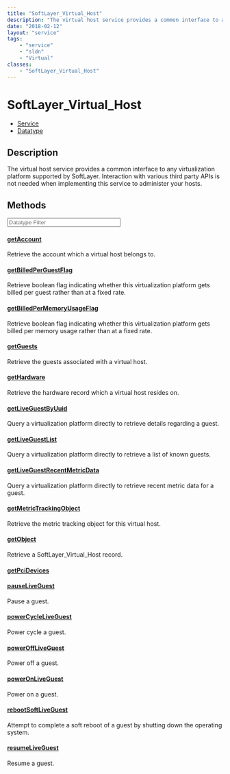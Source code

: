 ```yaml
---
title: "SoftLayer_Virtual_Host"
description: "The virtual host service provides a common interface to any virtualization platform supported by SoftLayer. Interaction... "
date: "2018-02-12"
layout: "service"
tags:
    - "service"
    - "sldn"
    - "Virtual"
classes:
    - "SoftLayer_Virtual_Host"
---
```

# SoftLayer_Virtual_Host
<div id='service-datatype'>
    <ul id='sldn-reference-tabs'>
    <li id='service'> <a href='/reference/services/SoftLayer_Virtual_Host' >Service</a></li>    <li id='datatype'> <a href='/reference/datatypes/SoftLayer_Virtual_Host' >Datatype</a></li>
    </ul>
</div>

## Description
The virtual host service provides a common interface to any virtualization platform supported by SoftLayer. Interaction with various third party APIs is not needed when implementing this service to administer your hosts. 



        
<div id="properties" class="content service-content">

## Methods

<div class="view-filters">
    <div class="clearfix">
        <div class="search-input-box">
            <input placeholder="Datatype Filter" onkeyup="titleSearch(inputId='edit-combine', divId='method-div', elementClass='method-row')" 
                type="text" id="edit-combine" value="" size="30" maxlength="128" class="form-text">
        </div>
    </div>
</div>

#### [getAccount](/reference/services/SoftLayer_Virtual_Host/getAccount)
Retrieve the account which a virtual host belongs to.

#### [getBilledPerGuestFlag](/reference/services/SoftLayer_Virtual_Host/getBilledPerGuestFlag)
Retrieve boolean flag indicating whether this virtualization platform gets billed per guest rather than at a fixed rate.

#### [getBilledPerMemoryUsageFlag](/reference/services/SoftLayer_Virtual_Host/getBilledPerMemoryUsageFlag)
Retrieve boolean flag indicating whether this virtualization platform gets billed per memory usage rather than at a fixed rate.

#### [getGuests](/reference/services/SoftLayer_Virtual_Host/getGuests)
Retrieve the guests associated with a virtual host.

#### [getHardware](/reference/services/SoftLayer_Virtual_Host/getHardware)
Retrieve the hardware record which a virtual host resides on.

#### [getLiveGuestByUuid](/reference/services/SoftLayer_Virtual_Host/getLiveGuestByUuid)
Query a virtualization platform directly to retrieve details regarding a guest. 

#### [getLiveGuestList](/reference/services/SoftLayer_Virtual_Host/getLiveGuestList)
Query a virtualization platform directly to retrieve a list of known guests. 

#### [getLiveGuestRecentMetricData](/reference/services/SoftLayer_Virtual_Host/getLiveGuestRecentMetricData)
Query a virtualization platform directly to retrieve recent metric data for a guest. 

#### [getMetricTrackingObject](/reference/services/SoftLayer_Virtual_Host/getMetricTrackingObject)
Retrieve the metric tracking object for this virtual host.

#### [getObject](/reference/services/SoftLayer_Virtual_Host/getObject)
Retrieve a SoftLayer_Virtual_Host record.

#### [getPciDevices](/reference/services/SoftLayer_Virtual_Host/getPciDevices)


#### [pauseLiveGuest](/reference/services/SoftLayer_Virtual_Host/pauseLiveGuest)
Pause a guest.

#### [powerCycleLiveGuest](/reference/services/SoftLayer_Virtual_Host/powerCycleLiveGuest)
Power cycle a guest.

#### [powerOffLiveGuest](/reference/services/SoftLayer_Virtual_Host/powerOffLiveGuest)
Power off a guest.

#### [powerOnLiveGuest](/reference/services/SoftLayer_Virtual_Host/powerOnLiveGuest)
Power on a guest.

#### [rebootSoftLiveGuest](/reference/services/SoftLayer_Virtual_Host/rebootSoftLiveGuest)
Attempt to complete a soft reboot of a guest by shutting down the operating system.

#### [resumeLiveGuest](/reference/services/SoftLayer_Virtual_Host/resumeLiveGuest)
Resume a guest.

</div>

